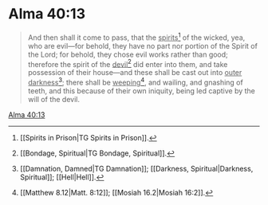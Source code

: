 # Alma 40:13

> And then shall it come to pass, that the <u>spirits</u>[^a] of the wicked, yea, who are evil—for behold, they have no part nor portion of the Spirit of the Lord; for behold, they chose evil works rather than good; therefore the spirit of the <u>devil</u>[^b] did enter into them, and take possession of their house—and these shall be cast out into <u>outer darkness</u>[^c]; there shall be <u>weeping</u>[^d], and wailing, and gnashing of teeth, and this because of their own iniquity, being led captive by the will of the devil.

[Alma 40:13](https://www.churchofjesuschrist.org/study/scriptures/bofm/alma/40?lang=eng&id=p13#p13)


[^a]: [[Spirits in Prison|TG Spirits in Prison]].  
[^b]: [[Bondage, Spiritual|TG Bondage, Spiritual]].  
[^c]: [[Damnation, Damned|TG Damnation]]; [[Darkness, Spiritual|Darkness, Spiritual]]; [[Hell|Hell]].  
[^d]: [[Matthew 8.12|Matt. 8:12]]; [[Mosiah 16.2|Mosiah 16:2]].  
